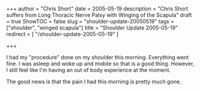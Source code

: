 +++
author = "Chris Short"
date = 2005-05-19
description = "Chris Short suffers from Long Thoracic Nerve Palsy with Winging of the Scapula"
draft =  true
ShowTOC = false
slug = "shoulder-update-20050519"
tags = ["shoulder", "winged scapula"]
title = "Shoulder Update 2005-05-19"
redirect = [
  "/shoulder-update-2005-05-19"
]

+++

I had my "procedure" done on my shoulder this morning. Everything went fine. I was asleep and woke up and mobile so that is a good thing. However, I still feel like I'm having an out of body experience at the moment.

The good news is that the pain I had this morning is pretty much gone.